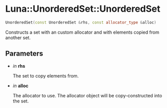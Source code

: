 # Luna::UnorderedSet::UnorderedSet

```c++
UnorderedSet(const UnorderedSet &rhs, const allocator_type &alloc)
```

Constructs a set with an custom allocator and with elements copied from another set. 



## Parameters
* *in* **rhs**

    The set to copy elements from. 

* *in* **alloc**

    The allocator to use. The allocator object will be copy-constructed into the set. 

